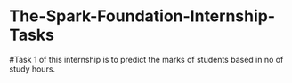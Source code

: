 # The-Spark-Foundation-Internship-Tasks
#Task 1 of this internship is to predict the marks of students based in no of study hours.
